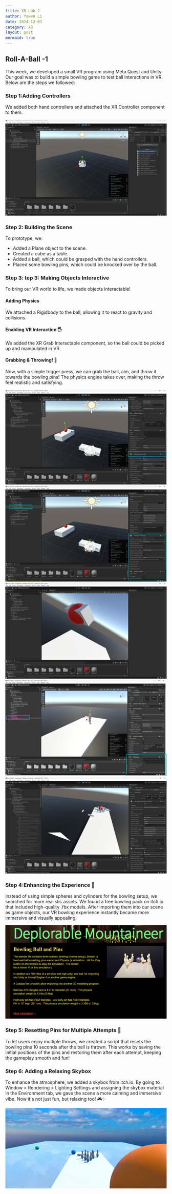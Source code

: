 ```yaml
---
title: XR Lab 2
author: Yawen Li
date: 2024-12-03
category: XR
layout: post
mermaid: true
---
```


## Roll-A-Ball -1 

This week, we developed a small VR program using Meta Quest and Unity. Our goal was to build a simple bowling game to test ball interactions in VR. Below are the steps we followed:

### Step 1:Adding Controllers
We added both hand controllers and attached the XR Controller component to them.

 ![Image 15](https://github.com/XRceci/ClassXR/raw/master/assets/image/15.png)

### Step 2: Building the Scene
To prototype, we:
- Added a Plane object to the scene.
- Created a cube as a table.
- Added a ball, which could be grasped with the hand controllers.
- Placed some bowling pins, which could be knocked over by the ball.

### Step 3: tep 3: Making Objects Interactive 
To bring our VR world to life, we made objects interactable!
####  Adding Physics 
We attached a Rigidbody to the ball, allowing it to react to gravity and collisions.

####  Enabling VR Interaction 🖐️
We added the XR Grab Interactable component, so the ball could be picked up and manipulated in VR.

####  Grabbing & Throwing! 🎳
Now, with a simple trigger press, we can grab the ball, aim, and throw it towards the bowling pins! The physics engine takes over, making the throw feel realistic and satisfying.

 ![Image 17](https://github.com/XRceci/ClassXR/raw/master/assets/image/17.png)
 ![Image 18](https://github.com/XRceci/ClassXR/raw/master/assets/image/18.png)
 ![Image 20](https://github.com/XRceci/ClassXR/raw/master/assets/image/20.png)
 ![Image 21](https://github.com/XRceci/ClassXR/raw/master/assets/image/21.png)
 ![Image 22](https://github.com/XRceci/ClassXR/raw/master/assets/image/22.png)

### Step 4:Enhancing the Experience 🎳

Instead of using simple spheres and cylinders for the bowling setup, we searched for more realistic assets. We found a free bowling pack on itch.io that included high-quality .fbx models. After importing them into our scene as game objects, our VR bowling experience instantly became more immersive and visually appealing! 

 ![Image 22.5](https://github.com/XRceci/ClassXR/raw/master/assets/image/22.5.png)

### Step 5: Resetting Pins for Multiple Attempts 🎳

To let users enjoy multiple throws, we created a script that resets the bowling pins 10 seconds after the ball is thrown. This works by saving the initial positions of the pins and restoring them after each attempt, keeping the gameplay smooth and fun!

### Step 6: Adding a Relaxing Skybox 

To enhance the atmosphere, we added a skybox from itch.io. By going to Window > Rendering > Lighting Settings and assigning the skybox material in the Environment tab, we gave the scene a more calming and immersive vibe. Now it's not just fun, but relaxing too! 🎮✨

 ![Image 24](https://github.com/XRceci/ClassXR/raw/master/assets/image/24.png)


 
